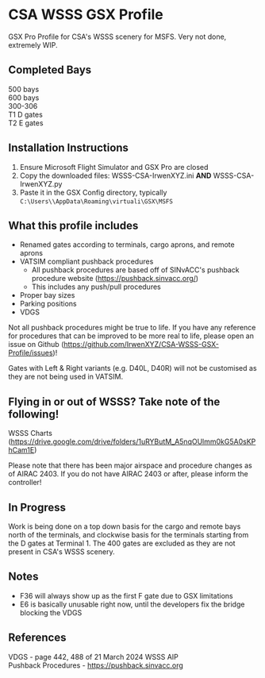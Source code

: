 # CSA WSSS GSX Profile
GSX Pro Profile for CSA's WSSS scenery for MSFS. Very not done, extremely WIP.

## Completed Bays
500 bays  
600 bays  
300-306  
T1 D gates  
T2 E gates

## Installation Instructions
1. Ensure Microsoft Flight Simulator and GSX Pro are closed
2. Copy the downloaded files: WSSS-CSA-IrwenXYZ.ini **AND** WSSS-CSA-IrwenXYZ.py
3. Paste it in the GSX Config directory, typically `C:\Users\\AppData\Roaming\virtuali\GSX\MSFS`

## What this profile includes
- Renamed gates according to terminals, cargo aprons, and remote aprons
- VATSIM compliant pushback procedures
    - All pushback procedures are based off of SINvACC's pushback procedure website (https://pushback.sinvacc.org/)
    - This includes any push/pull procedures
- Proper bay sizes
- Parking positions
- VDGS

Not all pushback procedures might be true to life. If you have any reference for procedures that can be improved to be more real to life, please open an issue on Github (https://github.com/IrwenXYZ/CSA-WSSS-GSX-Profile/issues)!

Gates with Left & Right variants (e.g. D40L, D40R) will not be customised as they are not being used in VATSIM.

## Flying in or out of WSSS? Take note of the following!
WSSS Charts (https://drive.google.com/drive/folders/1uRYButM_A5nqOUlmm0kG5A0sKPhCam1E)

Please note that there has been major airspace and procedure changes as of AIRAC 2403. If you do not have AIRAC 2403 or after, please inform the controller!

## In Progress
Work is being done on a top down basis for the cargo and remote bays north of the terminals, and clockwise basis for the terminals starting from the D gates at Terminal 1. The 400 gates are excluded as they are not present in CSA's WSSS scenery.

## Notes
- F36 will always show up as the first F gate due to GSX limitations
- E6 is basically unusable right now, until the developers fix the bridge blocking the VDGS

## References
VDGS - page 442, 488 of 21 March 2024 WSSS AIP  
Pushback Procedures - https://pushback.sinvacc.org
